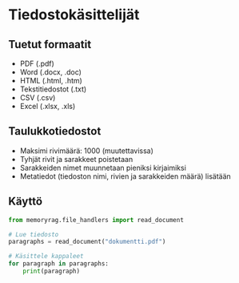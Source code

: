 # Tiedostokäsittelijät

## Tuetut formaatit
- PDF (.pdf)
- Word (.docx, .doc) 
- HTML (.html, .htm)
- Tekstitiedostot (.txt)
- CSV (.csv)
- Excel (.xlsx, .xls)

## Taulukkotiedostot
- Maksimi rivimäärä: 1000 (muutettavissa)
- Tyhjät rivit ja sarakkeet poistetaan
- Sarakkeiden nimet muunnetaan pieniksi kirjaimiksi
- Metatiedot (tiedoston nimi, rivien ja sarakkeiden määrä) lisätään

## Käyttö
```python
from memoryrag.file_handlers import read_document

# Lue tiedosto
paragraphs = read_document("dokumentti.pdf")

# Käsittele kappaleet
for paragraph in paragraphs:
    print(paragraph)
``` 